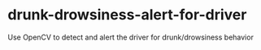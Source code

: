# drunk-drowsiness-alert-for-driver
Use OpenCV to detect and alert the driver for drunk/drowsiness behavior
